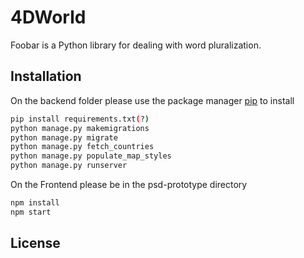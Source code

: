 # 4DWorld

Foobar is a Python library for dealing with word pluralization.

## Installation

On the backend folder please use the package manager [pip](https://pip.pypa.io/en/stable/) to install 

```bash
pip install requirements.txt(?)
python manage.py makemigrations
python manage.py migrate 
python manage.py fetch_countries
python manage.py populate_map_styles
python manage.py runserver
```
On the Frontend please be in the psd-prototype directory
```bash
npm install
npm start
```



## License
[]()